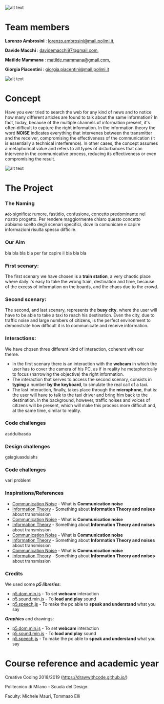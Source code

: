 ![alt text](https://github.com/drawwithcode/2018-group-work-group-08/blob/master/imgr/logo.PNG)
# Team members
**Lorenzo Ambrosini** : lorenzo.ambrosini@mail.polimi.it, 

**Davide Macchi** : davidemacchi97@gmail.com, 

**Matilde Mammana** : matilde.mammana@gmail.com, 

**Giorgia Piacentini** : giorgia.piacentini@mail.polimi.it

![alt text](https://github.com/drawwithcode/2018-group-work-group-08/blob/master/imgr/sonicear.jpg)

# Concept
Have you ever tried to search the web for any kind of news and to notice how many different articles are found to talk about the same information?
In fact, today, because of the multiple channels of information present, it's often difficult to capture the right information. 
In the information theory the word **NOISE** indicates everything that intervenes between the transmitter and the receiver, compromising the effectiveness of the communication (it is essentially a technical interference).
In other cases, the concept assumes a metaphorical value and refers to all types of disturbances that can intervene in the communicative process, reducing its effectiveness or even compromising the result.

![alt text](https://github.com/drawwithcode/2018-group-work-group-08/blob/master/imgr/schema.jpg)

# The Project

### The Naming

**`Ado`** significa: rumore, fastidio, confusione, concetto predominante nel nostro progetto.
Per rendere maggiormente chiaro questo concetto abbiamo scelto degli scenari specifici, dove la comunicare e capire informazioni risulta spesso difficile.

### Our Aim
bla bla bla bla per far capire il bla bla bla

### First scenary:
The first scenary we have chosen is a **train station**, a very chaotic place where daily i's easy to take the wrong train, destination and time, because of the excess of information on the boards, and the chaos due to the crowd.

### Second scenary:
The second, and last scenary, represents the **busy city**, where the user will have to be able to take a taxi to reach his destination. Even the city, due to traffic noise and large numbers of citizens, is the perfect environment to demonstrate how difficult it is to communicate and receive information.

### Interactions:
We have chosen three different kind of interaction, coherent with our theme.

- In the first scenary there is an interaction with the **webcam** in which the user has to cover the camera of his PC, as if in reality he metaphorically to focus (narrowing the objective) the right information.
- The interaction that serves to access the second scenary, consists in **typing** a number **by the keyboard**, to simulate the real call of a taxi.
- The last interaction, finally, takes place through the **microphone**, that is: the user will have to talk to the taxi driver and bring him back to the destination. In the background, however, traffic noises and voices of citizens will be present, which will make this process more difficult and, at the same time, similar to reality.



### Code challenges
asdduibasda
### Design challenges
gsiagiuasduiahs
### Code challenges

vari problemi
### Inspirations/References

* [Communication Noise](https://en.wikipedia.org/wiki/Communication_noise) - What is **Communication noise**
* [Information Theory](https://en.wikipedia.org/wiki/Information_theory) - Something about **Information Theory and noises** about transmission
* [Communication Noise](https://en.wikipedia.org/wiki/Communication_noise) - What is **Communication noise**
* [Information Theory](https://en.wikipedia.org/wiki/Information_theory) - Something about **Information Theory and noises** about transmission
* [Communication Noise](https://en.wikipedia.org/wiki/Communication_noise) - What is **Communication noise**
* [Information Theory](https://en.wikipedia.org/wiki/Information_theory) - Something about **Information Theory and noises** about transmission
* [Communication Noise](https://en.wikipedia.org/wiki/Communication_noise) - What is **Communication noise**
* [Information Theory](https://en.wikipedia.org/wiki/Information_theory) - Something about **Information Theory and noises** about transmission

### Credits

We used some ***p5 libreries***:
* [p5.dom.min.js](https://p5js.org/reference/#/libraries/p5.dom) - To set **webcam** interaction
* [p5.sound.min.js](https://p5js.org/reference/#/libraries/p5.sound) - To **load and play** sound
* [p5.speech.js](http://ability.nyu.edu/p5.js-speech/) - To make the pc able to **speak and understand** what you say

***Graphics*** and drawings:
* [p5.dom.min.js](https://p5js.org/reference/#/libraries/p5.dom) - To set **webcam** interaction
* [p5.sound.min.js](https://p5js.org/reference/#/libraries/p5.sound) - To **load and play** sound
* [p5.speech.js](http://ability.nyu.edu/p5.js-speech/) - To make the pc able to **speak and understand** what you say


# Course reference and academic year
Creative Coding 2018/2019 (https://drawwithcode.github.io/)

Politecnico di Milano - Scuola del Design

Faculty: Michele Mauri, Tommaso Elli


